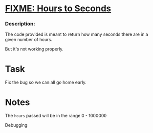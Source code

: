 <div class="w-full panel bg-ui-section"><h1><a href="https://www.codewars.com/kata/596b041e224071ece200002e" target="_blank">FIXME: Hours to Seconds
</a></h1><h3 class="wf-title-alt">Description:</h3><div class="markdown prose max-w-5xl mx-auto overflow-x-auto break-words" id="description"><p>The code provided is meant to return how many seconds there are in a given number of hours.</p>
<p>But it's not working properly.</p>
<h1 id="task">Task</h1>
<p>Fix the bug so we can all go home early.</p>
<h1 id="notes">Notes</h1>
<p>The <code>hours</code> passed will be in the range 0 - 1000000</p>
</div><div class="pt-4 max-w-5xl mx-auto"><div class="mt-4"><span><i class="icon-moon-tag "></i></span><div class="keyword-tag">Debugging</div></div></div></div>